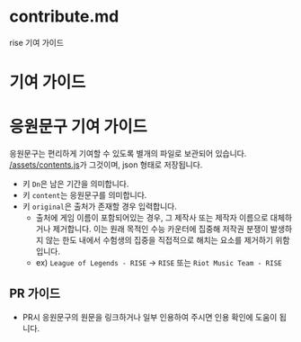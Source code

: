contribute.md
====
rise 기여 가이드

# 기여 가이드

# 응원문구 기여 가이드
응원문구는 편리하게 기여할 수 있도록 별개의 파일로 보관되어 있습니다. [/assets/contents.js](./assets/contents.js)가 그것이며, json 형태로 저장됩니다.

 * 키 `Dn`은 남은 기간을 의미합니다.
 * 키 `content`는 응원문구를 의미합니다.
 * 키 `original`은 출처가 존재할 경우 입력합니다.
   * 출처에 게임 이름이 포함되어있는 경우, 그 제작사 또는 제작자 이름으로 대체하거나 제거합니다. 이는 원래 목적인 수능 카운터에 집중해 저작권 분쟁이 발생하지 않는 한도 내에서 수험생의 집중을 직접적으로 해치는 요소를 제거하기 위함입니다.
   * ex) `League of Legends - RISE` -> `RISE` 또는 `Riot Music Team - RISE`
## PR 가이드
 * PR시 응원문구의 원문을 링크하거나 일부 인용하여 주시면 인용 확인에 도움이 됩니다.
